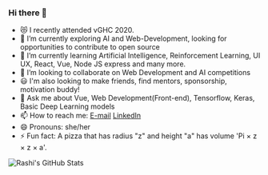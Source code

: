 ### Hi there 👋

<!--
**Rashi1997/Rashi1997** is a ✨ _special_ ✨ repository because its `README.md` (this file) appears on your GitHub profile.

Here are some ideas to get you started:
-->

- 😻 I recently attended vGHC 2020.
- 🔭 I’m currently exploring AI and Web-Development, looking for opportunities to contribute to open source
- 🌱 I’m currently learning Artificial Intelligence, Reinforcement Learning, UI UX, React, Vue, Node JS express and many more.
- 👯 I’m looking to collaborate on Web Development and AI competitions
- 😃 I'm also looking to make friends, find mentors, sponsorship, motivation buddy!
- 💬 Ask me about Vue, Web Development(Front-end), Tensorflow, Keras, Basic Deep Learning models
- 📫 How to reach me: [E-mail](mailto:rashi_dhar@brown.edu?subject=[GitHub]%20Source%20Readme)  [LinkedIn](https://www.linkedin.com/in/rashidhar/)
- 😄 Pronouns: she/her
- ⚡ Fun fact: A pizza that has radius "z" and height "a" has volume 'Pi × z × z × a'. 


![Rashi's GitHub Stats](https://github-readme-stats.vercel.app/api?username=Rashi1997)

